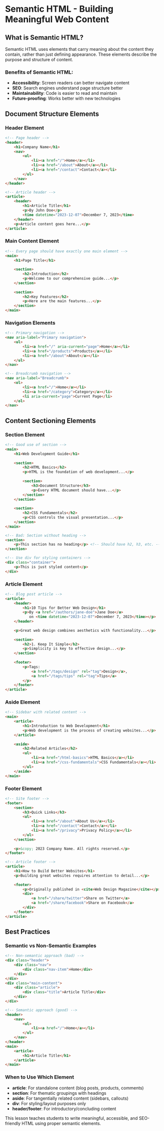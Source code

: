 # Semantic HTML - Building Meaningful Web Content

## What is Semantic HTML?

Semantic HTML uses elements that carry meaning about the content they contain, rather than just defining appearance. These elements describe the purpose and structure of content.

### Benefits of Semantic HTML:
- **Accessibility**: Screen readers can better navigate content
- **SEO**: Search engines understand page structure better
- **Maintainability**: Code is easier to read and maintain
- **Future-proofing**: Works better with new technologies

## Document Structure Elements

### Header Element
```html
<!-- Page header -->
<header>
    <h1>Company Name</h1>
    <nav>
        <ul>
            <li><a href="/">Home</a></li>
            <li><a href="/about">About</a></li>
            <li><a href="/contact">Contact</a></li>
        </ul>
    </nav>
</header>

<!-- Article header -->
<article>
    <header>
        <h1>Article Title</h1>
        <p>By John Doe</p>
        <time datetime="2023-12-07">December 7, 2023</time>
    </header>
    <p>Article content goes here...</p>
</article>
```

### Main Content Element
```html
<!-- Every page should have exactly one main element -->
<main>
    <h1>Page Title</h1>
    
    <section>
        <h2>Introduction</h2>
        <p>Welcome to our comprehensive guide...</p>
    </section>
    
    <section>
        <h2>Key Features</h2>
        <p>Here are the main features...</p>
    </section>
</main>
```

### Navigation Elements
```html
<!-- Primary navigation -->
<nav aria-label="Primary navigation">
    <ul>
        <li><a href="/" aria-current="page">Home</a></li>
        <li><a href="/products">Products</a></li>
        <li><a href="/about">About</a></li>
    </ul>
</nav>

<!-- Breadcrumb navigation -->
<nav aria-label="Breadcrumb">
    <ol>
        <li><a href="/">Home</a></li>
        <li><a href="/category">Category</a></li>
        <li aria-current="page">Current Page</li>
    </ol>
</nav>
```

## Content Sectioning Elements

### Section Element
```html
<!-- Good use of section -->
<main>
    <h1>Web Development Guide</h1>
    
    <section>
        <h2>HTML Basics</h2>
        <p>HTML is the foundation of web development...</p>
        
        <section>
            <h3>Document Structure</h3>
            <p>Every HTML document should have...</p>
        </section>
    </section>
    
    <section>
        <h2>CSS Fundamentals</h2>
        <p>CSS controls the visual presentation...</p>
    </section>
</main>

<!-- Bad: Section without heading -->
<section>
    <p>This section has no heading</p> <!-- Should have h2, h3, etc. -->
</section>

<!-- Use div for styling containers -->
<div class="container">
    <p>This is just styled content</p>
</div>
```

### Article Element
```html
<!-- Blog post article -->
<article>
    <header>
        <h1>10 Tips for Better Web Design</h1>
        <p>By <a href="/authors/jane-doe">Jane Doe</a>
           on <time datetime="2023-12-07">December 7, 2023</time></p>
    </header>
    
    <p>Great web design combines aesthetics with functionality...</p>
    
    <section>
        <h2>1. Keep It Simple</h2>
        <p>Simplicity is key to effective design...</p>
    </section>
    
    <footer>
        <p>Tags: 
            <a href="/tags/design" rel="tag">Design</a>,
            <a href="/tags/tips" rel="tag">Tips</a>
        </p>
    </footer>
</article>
```

### Aside Element
```html
<!-- Sidebar with related content -->
<main>
    <article>
        <h1>Introduction to Web Development</h1>
        <p>Web development is the process of creating websites...</p>
    </article>
    
    <aside>
        <h2>Related Articles</h2>
        <ul>
            <li><a href="/html-basics">HTML Basics</a></li>
            <li><a href="/css-fundamentals">CSS Fundamentals</a></li>
        </ul>
    </aside>
</main>
```

### Footer Element
```html
<!-- Site footer -->
<footer>
    <section>
        <h3>Quick Links</h3>
        <ul>
            <li><a href="/about">About Us</a></li>
            <li><a href="/contact">Contact</a></li>
            <li><a href="/privacy">Privacy Policy</a></li>
        </ul>
    </section>
    
    <p>&copy; 2023 Company Name. All rights reserved.</p>
</footer>

<!-- Article footer -->
<article>
    <h1>How to Build Better Websites</h1>
    <p>Building great websites requires attention to detail...</p>
    
    <footer>
        <p>Originally published in <cite>Web Design Magazine</cite></p>
        <div>
            <a href="/share/twitter">Share on Twitter</a>
            <a href="/share/facebook">Share on Facebook</a>
        </div>
    </footer>
</article>
```

## Best Practices

### Semantic vs Non-Semantic Examples
```html
<!-- Non-semantic approach (bad) -->
<div class="header">
    <div class="nav">
        <div class="nav-item">Home</div>
    </div>
</div>
<div class="main-content">
    <div class="article">
        <div class="title">Article Title</div>
    </div>
</div>

<!-- Semantic approach (good) -->
<header>
    <nav>
        <ul>
            <li><a href="/">Home</a></li>
        </ul>
    </nav>
</header>
<main>
    <article>
        <h1>Article Title</h1>
    </article>
</main>
```

### When to Use Which Element
- **article**: For standalone content (blog posts, products, comments)
- **section**: For thematic groupings with headings
- **aside**: For tangentially related content (sidebars, callouts)
- **div**: For styling/layout purposes only
- **header/footer**: For introductory/concluding content

This lesson teaches students to write meaningful, accessible, and SEO-friendly HTML using proper semantic elements.

